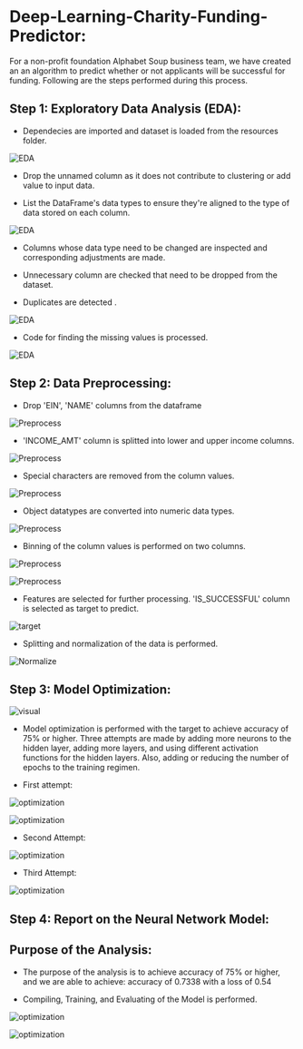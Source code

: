 # Deep-Learning-Charity-Funding-Predictor:

For a non-profit foundation Alphabet Soup business team, we have created an an algorithm to predict whether or not applicants will be successful for funding.
Following are the steps performed during this process.

## Step 1: Exploratory Data Analysis (EDA):

- Dependecies are imported and dataset is loaded from the resources folder.

![EDA](Images/eda1.PNG)

- Drop the unnamed column as it does not contribute to clustering or add value to input data.

- List the DataFrame's data types to ensure they're aligned to the type of data stored on each column.

![EDA](Images/eda.PNG)

- Columns whose data type need to be changed are inspected and corresponding adjustments are made.

- Unnecessary column are checked that need to be dropped from the dataset.

- Duplicates are detected .

![EDA](Images/eda2.PNG)

- Code for finding the missing values  is processed.

![EDA](Images/eda3.PNG)

## Step 2: Data Preprocessing:

- Drop 'EIN', 'NAME' columns from the dataframe

![Preprocess](Images/preprocess1.PNG)

- 'INCOME_AMT' column is splitted into lower and upper income columns.

![Preprocess](Images/preprocess2.PNG)

- Special characters are removed from the column values.

![Preprocess](Images/preprocess3.PNG)

- Object datatypes are converted into numeric data types.

![Preprocess](Images/preprocess4.PNG)

- Binning of the column values is performed on two columns.

![Preprocess](Images/preprocess5.PNG)

![Preprocess](Images/preprocess6.PNG)

- Features are selected for further processing. 'IS_SUCCESSFUL' column is selected as target to predict.

![target](Images/target_features.PNG)

- Splitting and normalization of the data is performed.

![Normalize](Images/split_normalize.PNG)



## Step 3: Model Optimization:

![visual](Images/visual.PNG)


- Model optimization is performed with the target to achieve accuracy of 75% or higher. Three attempts are made by adding more neurons to the hidden layer, adding more layers, and using different activation functions for the hidden layers. Also, adding or reducing the number of epochs to the training regimen.

- First attempt:

![optimization](Images/train_model.PNG)


![optimization](Images/optimize1.PNG)

- Second Attempt:

![optimization](Images/optimize2.PNG)

- Third Attempt:

![optimization](Images/optimize3.PNG)


## Step 4: Report on the Neural Network Model:

## Purpose of the Analysis: 

- The purpose of the analysis is to achieve accuracy of 75% or higher, and we are able to achieve: accuracy of 0.7338 with a loss of 0.54

- Compiling, Training, and Evaluating of the Model is performed.

![optimization](Images/optimize4.PNG)

![optimization](Images/optimize5.PNG)



